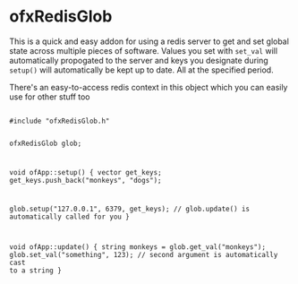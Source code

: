 # ofxRedisGlob

This is a quick and easy addon for using a redis server to get and set global state across multiple pieces of software.  Values you set with `set_val` will automatically propogated to the server and keys you designate during `setup()` will automatically be kept up to date.  All at the specified period.

There's an easy-to-access redis context in this object which you can easily use for other stuff too

<code>
#include "ofxRedisGlob.h"

ofxRedisGlob glob;

void ofApp::setup() {
  vector<string> get_keys;
  get_keys.push_back("monkeys", "dogs");

  glob.setup("127.0.0.1", 6379, get_keys);
  // glob.update() is automatically called for you
}

void ofApp::update() {
  string monkeys = glob.get_val("monkeys");
  glob.set_val("something", 123); // second argument is automatically cast to a string
}
</code>


